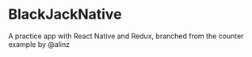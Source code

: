 # BlackJackNative
A practice app with React Native and Redux, branched from the counter example by @alinz
